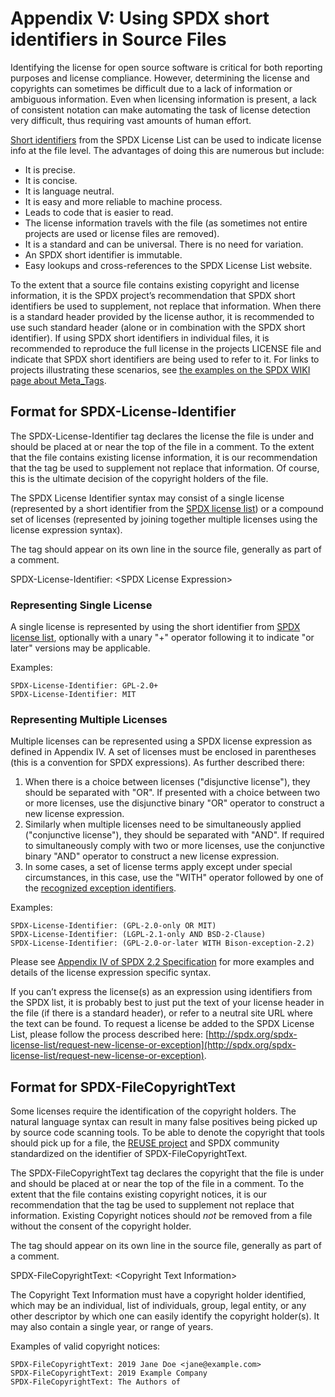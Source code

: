 # Appendix V: Using SPDX short identifiers in Source Files

Identifying the license for open source software is critical for both reporting purposes and license compliance. However, determining the license and copyrights can sometimes be difficult due to a lack of information or ambiguous information. Even when licensing information is present, a lack of consistent notation can make automating the task of license detection very difficult, thus requiring vast amounts of human effort.

[Short identifiers](https://spdx.org/licenses/) from the SPDX License List can be used to indicate license info at the file level. The advantages of doing this are numerous but include:

* It is precise.
* It is concise.
* It is language neutral.
* It is easy and more reliable to machine process.
* Leads to code that is easier to read.
* The license information travels with the file (as sometimes not entire projects are used or license files are removed).
* It is a standard and can be universal. There is no need for variation.
* An SPDX short identifier is immutable.
* Easy lookups and cross-references to the SPDX License List website.

To the extent that a source file contains existing copyright and license information, it is the SPDX project’s recommendation that SPDX short identifiers be used to supplement, not replace that information. When there is a standard header provided by the license author, it is recommended to use such standard header (alone or in combination with the SPDX short identifier). If using SPDX short identifiers in individual files, it is recommended to reproduce the full license in the projects LICENSE file and indicate that SPDX short identifiers are being used to refer to it. For links to projects illustrating these scenarios, see [the examples on the SPDX WIKI page about Meta_Tags](https://wiki.spdx.org/view/Technical_Team/SPDX_Meta_Tags#Examples).

## Format for SPDX-License-Identifier

The SPDX-License-Identifier tag declares the license the file is under and should be placed at or near the top of the file in a comment. To the extent that the file contains existing license information, it is our recommendation that the tag be used to supplement not replace that information. Of course, this is the ultimate decision of the copyright holders of the file.

The SPDX License Identifier syntax may consist of a single license (represented by a short identifier from the [SPDX license list](https://spdx.org/licenses/)) or a compound set of licenses (represented by joining together multiple licenses using the license expression syntax).

The tag should appear on its own line in the source file, generally as part of a comment.

SPDX-License-Identifier: \<SPDX License Expression\>

### Representing Single License

A single license is represented by using the short identifier from [SPDX license list](https://spdx.org/licenses/), optionally with a unary "+" operator following it to indicate "or later" versions may be applicable.

Examples:

    SPDX-License-Identifier: GPL-2.0+
    SPDX-License-Identifier: MIT

### Representing Multiple Licenses

Multiple licenses can be represented using a SPDX license expression as defined in Appendix IV. A set of licenses must be enclosed in parentheses (this is a convention for SPDX expressions). As further described there:

1. When there is a choice between licenses ("disjunctive license"), they should be separated with "OR". If presented with a choice between two or more licenses, use the disjunctive binary "OR" operator to construct a new license expression.
2. Similarly when multiple licenses need to be simultaneously applied ("conjunctive license"), they should be separated with "AND". If required to simultaneously comply with two or more licenses, use the conjunctive binary "AND" operator to construct a new license expression.
3. In some cases, a set of license terms apply except under special circumstances, in this case, use the "WITH" operator followed by one of the [recognized exception identifiers](https://spdx.org/licenses/exceptions-index.html).

Examples:

    SPDX-License-Identifier: (GPL-2.0-only OR MIT)
    SPDX-License-Identifier: (LGPL-2.1-only AND BSD-2-Clause)
    SPDX-License-Identifier: (GPL-2.0-or-later WITH Bison-exception-2.2)
    

Please see [Appendix IV of SPDX 2.2 Specification](./appendix-IV-SPDX-license-expressions.md) for more examples and details of the license expression specific syntax.

If you can’t express the license(s) as an expression using identifiers from the SPDX list, it is probably best to just put the text of your license header in the file (if there is a standard header), or refer to a neutral site URL where the text can be found. To request a license be added to the SPDX License List, please follow the process described here: [http://spdx.org/spdx-license-list/request-new-license-or-exception](http://spdx.org/spdx-license-list/request-new-license-or-exception).

## Format for SPDX-FileCopyrightText

Some licenses require the identification of the copyright holders.   The natural language syntax can result in many false positives being picked up by source code scanning tools.  To be able to denote the copyright that tools should pick up for a file, the [REUSE project](https://reuse.software/spec/) and SPDX community standardized on the identifier of SPDX-FileCopyrightText.   

The SPDX-FileCopyrightText tag declares the copyright that the file is under and should be placed at or near the top of the file in a comment. To the extent that the file contains existing copyright notices, it is our recommendation that the tag be used to supplement not replace that information. Existing Copyright notices should *not* be removed from a file without the consent of the copyright holder. 

The tag should appear on its own line in the source file, generally as part of a comment.

SPDX-FileCopyrightText: \<Copyright Text Information\>

The Copyright Text Information must have a copyright holder identified, which may be an individual, list of individuals, group, legal entity, or any other descriptor by which one can easily identify the copyright holder(s).    It may also contain a single year, or range of years.

Examples of valid copyright notices:

    SPDX-FileCopyrightText: 2019 Jane Doe <jane@example.com>
    SPDX-FileCopyrightText: 2019 Example Company
    SPDX-FileCopyrightText: The Authors of 

